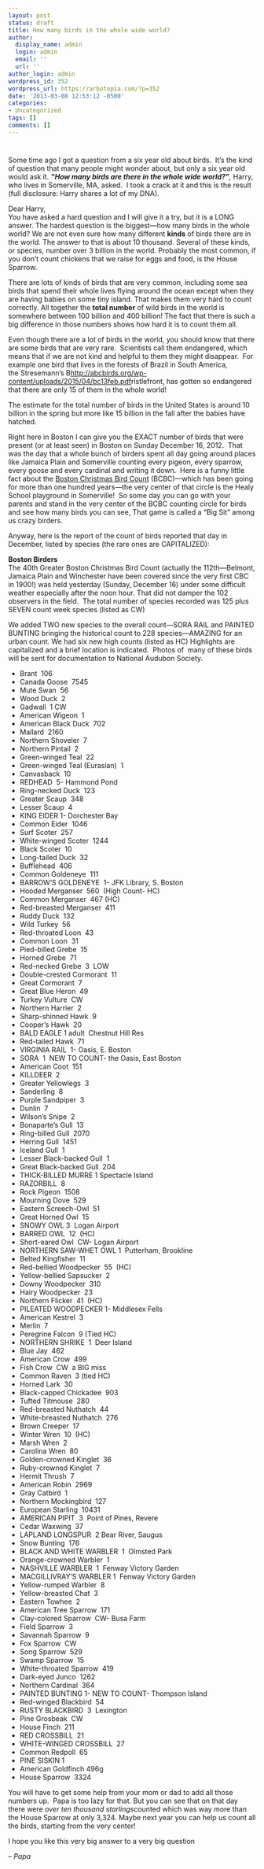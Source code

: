 ```yaml
---
layout: post
status: draft
title: How many birds in the whole wide world?
author:
  display_name: admin
  login: admin
  email: ''
  url: ''
author_login: admin
wordpress_id: 352
wordpress_url: https://arbotopia.com/?p=352
date: '2013-03-08 12:53:12 -0500'
categories:
- Uncategorized
tags: []
comments: []
---
```


<p><!-- wp:heading {"level":1} --></p>
<h1><a href="https://web.archive.org/web/20171113130559/http://www.arbotopia.com/how-many-birds-in-the-whole-wide-world/"></a></h1>
<p><!-- /wp:heading --></p>



<p>Some time ago I got a question from a six year old about birds.&nbsp; It&rsquo;s the kind of question that many people might wonder about, but only a six year old would ask it.&nbsp;<strong><em>&ldquo;How many birds are there in the whole wide world?&rdquo;</em></strong><em>,</em>&nbsp;Harry, who lives in Somerville, MA, asked.&nbsp; I took a crack at it and this is the result (full disclosure: Harry shares a lot of my DNA).</p>





<p>Dear Harry,<br>You have asked a hard question and I will give it a try, but it is a LONG answer. The hardest question is the biggest&mdash;how many birds in the whole world? We are not even sure how many different&nbsp;<strong>kinds</strong>&nbsp;of birds there are in the world. The answer to that is about 10 thousand. Several of these kinds, or species, number over 3 billion in the world. Probably the most common, if you don&rsquo;t count chickens that we raise for eggs and food, is the House Sparrow.</p>





<p>There are lots of kinds of birds that are very common, including some sea birds that spend their whole lives flying around the ocean except when they are having babies on some tiny island. That makes them very hard to count correctly. All together the&nbsp;<strong>total number</strong>&nbsp;of wild birds in the world is somewhere between 100 billion and 400 billion! The fact that there is such a big difference in those numbers shows how hard it is to count them all.</p>





<p>Even though there are a lot of birds in the world, you should know that there are some birds that are very rare.&nbsp; Scientists call them endangered, which means that if we are not kind and helpful to them they might disappear.&nbsp; For example one bird that lives in the forests of Brazil in South America, the&nbsp;Stresemann&rsquo;s&nbsp;B<a href="http://abcbirds.org/wp-content/uploads/2015/04/bc13feb.pdf">http://abcbirds.org/wp-content/uploads/2015/04/bc13feb.pdf</a>ristlefront, has gotten so endangered that there are only 15 of them in the whole world!</p>





<p>The estimate for the total number of birds in the United States is around 10 billion in the spring but more like 15 billion in the fall after the babies have hatched.</p>





<p>Right here in Boston I can give you the EXACT number of birds that were present (or at least seen) in Boston on Sunday December 16, 2012.&nbsp; That was the day that a whole bunch of birders spent all day going around places like Jamaica Plain and Somerville counting every pigeon, every sparrow, every goose and every cardinal and writing it down.&nbsp; Here is a funny little fact about the&nbsp;<a href="https://web.archive.org/web/20171113130559/http://birds.audubon.org/christmas-bird-count" target="_blank" rel="noreferrer noopener">Boston Christmas Bird Count</a>&nbsp;(BCBC)&mdash;which has been going for more than one hundred years&mdash;the very center of that circle is the Healy School playground in Somerville!&nbsp; So some day you can go with your parents and stand in the very center of the BCBC counting circle for birds and see how many birds you can see, That game is called a &ldquo;Big Sit&rdquo; among us crazy birders.</p>





<p>Anyway, here is the report of the count of birds reported that day in December, listed by species (the rare ones are CAPITALIZED):</p>





<p><strong>Boston Birders</strong><br>The 40th Greater Boston Christmas Bird Count (actually the 112th&mdash;Belmont, Jamaica Plain and Winchester have been covered since the very first CBC in 1900!) was held yesterday (Sunday, December 16) under some difficult weather especially after the noon hour. That did not damper the 102 observers in the field.&nbsp; The total number of species recorded was 125 plus SEVEN count week species (listed as CW)</p>





<p>We added TWO new species to the overall count&mdash;SORA RAIL and PAINTED BUNTING bringing the historical count to 228 species&mdash;AMAZING for an urban count. We had six new high counts (listed as HC) Highlights are capitalized and a brief location is indicated.&nbsp; Photos of&nbsp; many of these birds will be sent for documentation to National Audubon Society.</p>


<p><!-- wp:list --></p>
<ul>
<li>Brant&nbsp; 106</li>
<li>Canada Goose&nbsp; 7545</li>
<li>Mute Swan&nbsp; 56</li>
<li>Wood Duck&nbsp; 2</li>
<li>Gadwall&nbsp; 1 CW</li>
<li>American Wigeon&nbsp; 1</li>
<li>American Black Duck&nbsp; 702</li>
<li>Mallard&nbsp; 2160</li>
<li>Northern Shoveler&nbsp; 7</li>
<li>Northern Pintail&nbsp; 2</li>
<li>Green-winged Teal&nbsp; 22</li>
<li>Green-winged Teal (Eurasian)&nbsp; 1</li>
<li>Canvasback&nbsp; 10</li>
<li>REDHEAD&nbsp; 5- Hammond Pond</li>
<li>Ring-necked Duck&nbsp; 123</li>
<li>Greater Scaup&nbsp; 348</li>
<li>Lesser Scaup&nbsp; 4</li>
<li>KING EIDER 1- Dorchester Bay</li>
<li>Common Eider&nbsp; 1046</li>
<li>Surf Scoter&nbsp; 257</li>
<li>White-winged Scoter&nbsp; 1244</li>
<li>Black Scoter&nbsp; 10</li>
<li>Long-tailed Duck&nbsp; 32</li>
<li>Bufflehead&nbsp; 406</li>
<li>Common Goldeneye&nbsp; 111</li>
<li>BARROW&rsquo;S GOLDENEYE&nbsp; 1- JFK Library, S. Boston</li>
<li>Hooded Merganser&nbsp; 560&nbsp; (High Count- HC)</li>
<li>Common Merganser&nbsp; 467 (HC)</li>
<li>Red-breasted Merganser&nbsp; 411</li>
<li>Ruddy Duck&nbsp; 132</li>
<li>Wild Turkey&nbsp; 56</li>
<li>Red-throated Loon&nbsp; 43</li>
<li>Common Loon&nbsp; 31</li>
<li>Pied-billed Grebe&nbsp; 15</li>
<li>Horned Grebe&nbsp; 71</li>
<li>Red-necked Grebe&nbsp; 3&nbsp; LOW</li>
<li>Double-crested Cormorant&nbsp; 11</li>
<li>Great Cormorant&nbsp; 7</li>
<li>Great Blue Heron&nbsp; 49</li>
<li>Turkey Vulture&nbsp; CW</li>
<li>Northern Harrier&nbsp; 2</li>
<li>Sharp-shinned Hawk&nbsp; 9</li>
<li>Cooper&rsquo;s Hawk&nbsp; 20</li>
<li>BALD EAGLE 1 adult&nbsp; Chestnut Hill Res</li>
<li>Red-tailed Hawk&nbsp; 71</li>
<li>VIRGINIA RAIL&nbsp; 1- Oasis, E. Boston</li>
<li>SORA&nbsp; 1&nbsp; NEW TO COUNT- the Oasis, East Boston</li>
<li>American Coot&nbsp; 151</li>
<li>KILLDEER&nbsp; 2</li>
<li>Greater Yellowlegs&nbsp; 3</li>
<li>Sanderling&nbsp; 8</li>
<li>Purple Sandpiper&nbsp; 3</li>
<li>Dunlin&nbsp; 7</li>
<li>Wilson&rsquo;s Snipe&nbsp; 2</li>
<li>Bonaparte&rsquo;s Gull&nbsp; 13</li>
<li>Ring-billed Gull&nbsp; 2070</li>
<li>Herring Gull&nbsp; 1451</li>
<li>Iceland Gull&nbsp; 1</li>
<li>Lesser Black-backed Gull&nbsp; 1</li>
<li>Great Black-backed Gull&nbsp; 204</li>
<li>THICK-BILLED MURRE 1 Spectacle Island</li>
<li>RAZORBILL&nbsp; 8</li>
<li>Rock Pigeon&nbsp; 1508</li>
<li>Mourning Dove&nbsp; 529</li>
<li>Eastern Screech-Owl&nbsp; 51</li>
<li>Great Horned Owl&nbsp; 15</li>
<li>SNOWY OWL 3&nbsp; Logan Airport</li>
<li>BARRED OWL&nbsp; 12&nbsp; (HC)</li>
<li>Short-eared Owl&nbsp; CW- Logan Airport</li>
<li>NORTHERN SAW-WHET OWL 1&nbsp; Putterham, Brookline</li>
<li>Belted Kingfisher&nbsp; 11</li>
<li>Red-bellied Woodpecker&nbsp; 55&nbsp; (HC)</li>
<li>Yellow-bellied Sapsucker&nbsp; 2</li>
<li>Downy Woodpecker&nbsp; 310</li>
<li>Hairy Woodpecker&nbsp; 23</li>
<li>Northern Flicker&nbsp; 41&nbsp; (HC)</li>
<li>PILEATED WOODPECKER 1- Middlesex Fells</li>
<li>American Kestrel&nbsp; 3</li>
<li>Merlin&nbsp; 7</li>
<li>Peregrine Falcon&nbsp; 9 (Tied HC)</li>
<li>NORTHERN SHRIKE&nbsp; 1&nbsp; Deer Island</li>
<li>Blue Jay&nbsp; 462</li>
<li>American Crow&nbsp; 499</li>
<li>Fish Crow&nbsp; CW&nbsp; a BIG miss</li>
<li>Common Raven&nbsp; 3 (tied HC)</li>
<li>Horned Lark&nbsp; 30</li>
<li>Black-capped Chickadee&nbsp; 903</li>
<li>Tufted Titmouse&nbsp; 280</li>
<li>Red-breasted Nuthatch&nbsp; 44</li>
<li>White-breasted Nuthatch&nbsp; 276</li>
<li>Brown Creeper&nbsp; 17</li>
<li>Winter Wren&nbsp; 10&nbsp; (HC)</li>
<li>Marsh Wren&nbsp; 2</li>
<li>Carolina Wren&nbsp; 80</li>
<li>Golden-crowned Kinglet&nbsp; 36</li>
<li>Ruby-crowned Kinglet&nbsp; 7</li>
<li>Hermit Thrush&nbsp; 7</li>
<li>American Robin&nbsp; 2969</li>
<li>Gray Catbird&nbsp; 1</li>
<li>Northern Mockingbird&nbsp; 127</li>
<li>European Starling&nbsp; 10431</li>
<li>AMERICAN PIPIT&nbsp; 3&nbsp; Point of Pines, Revere</li>
<li>Cedar Waxwing&nbsp; 37</li>
<li>LAPLAND LONGSPUR&nbsp; 2 Bear River, Saugus</li>
<li>Snow Bunting&nbsp; 176</li>
<li>BLACK AND WHITE WARBLER&nbsp; 1&nbsp; Olmsted Park</li>
<li>Orange-crowned Warbler&nbsp; 1</li>
<li>NASHVILLE WARBLER&nbsp; 1&nbsp; Fenway Victory Garden</li>
<li>MACGILLIVRAY&rsquo;S WARBLER 1&nbsp; Fenway Victory Garden</li>
<li>Yellow-rumped Warbler&nbsp; 8</li>
<li>Yellow-breasted Chat&nbsp; 3</li>
<li>Eastern Towhee&nbsp; 2</li>
<li>American Tree Sparrow&nbsp; 171</li>
<li>Clay-colored Sparrow&nbsp; CW- Busa Farm</li>
<li>Field Sparrow&nbsp; 3</li>
<li>Savannah Sparrow&nbsp; 9</li>
<li>Fox Sparrow&nbsp; CW</li>
<li>Song Sparrow&nbsp; 529</li>
<li>Swamp Sparrow&nbsp; 15</li>
<li>White-throated Sparrow&nbsp; 419</li>
<li>Dark-eyed Junco&nbsp; 1262</li>
<li>Northern Cardinal&nbsp; 364</li>
<li>PAINTED BUNTING 1- NEW TO COUNT- Thompson Island</li>
<li>Red-winged Blackbird&nbsp; 54</li>
<li>RUSTY BLACKBIRD&nbsp; 3&nbsp; Lexington</li>
<li>Pine Grosbeak&nbsp; CW</li>
<li>House Finch&nbsp; 211</li>
<li>RED CROSSBILL&nbsp; 21</li>
<li>WHITE-WINGED CROSSBILL&nbsp; 27</li>
<li>Common Redpoll&nbsp; 65</li>
<li>PINE SISKIN 1</li>
<li>American Goldfinch 496g</li>
<li>House Sparrow&nbsp; 3324</li>
</ul>
<p><!-- /wp:list --></p>



<p>You will have to get some help from your mom or dad to add all those numbers up.&nbsp; Papa is too lazy for that. But you can see that on that day there were&nbsp;<em>over ten thousand starlings</em>counted which was way more than the House Sparrow at only 3,324. Maybe next year you can help us count all the birds, starting from the very center!</p>





<p>I hope you like this very big answer to a very big question</p>





<p><em>&ndash; Papa</em></p>
